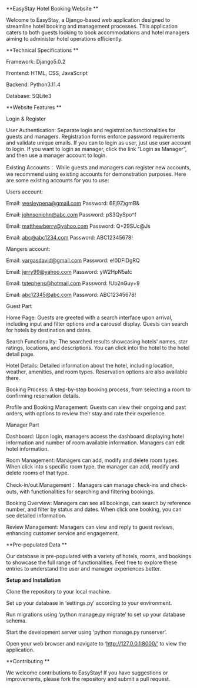**EasyStay Hotel Booking Website **
 
Welcome to EasyStay, a Django-based web application designed to streamline hotel booking and management processes. This application caters to both guests looking to book accommodations and hotel managers aiming to administer hotel operations efficiently. 

  

**Technical Specifications **

Framework: Django5.0.2 

Frontend: HTML, CSS, JavaScript 

Backend: Python3.11.4 

Database: SQLite3 

 
**Website Features **
 
Login & Register 

User Authentication: Separate login and registration functionalities for guests and managers. Registration forms enforce password requirements and validate unique emails. If you can to login as user, just use user account to login. If you want to login as manager, click the link “Login as Manager”, and then use a manager account to login. 

Existing Accounts： While guests and managers can register new accounts, we recommend using existing accounts for demonstration purposes. Here are some existing accounts for you to use: 

Users account:  

Email: wesleypena@gmail.com		 	  Password: 6Ej9Z)gmB& 

Email: johnsonjohn@abc.com	                    Password: pS3QySpo^f 

Email: matthewberry@yahoo.com	 	           Password: Q+29SUc@Js 

Email: abc@abc1234.com	              	           Password: ABC12345678! 

Mangers account: 	 

Email: vargasdavid@gmail.com               		 Password: e!0DFlDgRQ 

Email: jerry99@yahoo.com		                   Password: yW2HpN5a!c 

Email: tstephens@hotmail.com	                   Password: !Ub2nGuy+9 

Email: abc12345@abc.com	    	                   Password: ABC12345678! 

 
Guest Part 

Home Page: Guests are greeted with a search interface upon arrival, including input and filter options and a carousel display. Guests can search for hotels by destination and dates. 

Search Functionality: The searched results showcasing hotels' names, star ratings, locations, and descriptions. You can click intoi the hotel to the hotel detail page. 

Hotel Details: Detailed information about the hotel, including location, weather, amenities, and room types. Reservation options are also available there. 

Booking Process: A step-by-step booking process, from selecting a room to confirming reservation details.  

Profile and Booking Management: Guests can view their ongoing and past orders, with options to review their stay and rate their experience. 

  
Manager Part 

Dashboard: Upon login, managers access the dashboard displaying hotel information and number of room available information. Managers can edit hotel information. 

Room Management: Managers can add, modify and delete room types. When click into s specific room type, the manager can add, modify and delete rooms of that type. 

Check-in/out Management： Managers can manage check-ins and check-outs, with functionalities for searching and filtering bookings. 

Booking Overview: Managers can see all bookings, can search by reference number, and filter by status and dates. When click one booking, you can see detailed information. 

Review Management: Managers can view and reply to guest reviews, enhancing customer service and engagement. 

  

**Pre-populated Data **

Our database is pre-populated with a variety of hotels, rooms, and bookings to showcase the full range of functionalities. Feel free to explore these entries to understand the user and manager experiences better. 

  

**Setup and Installation** 

Clone the repository to your local machine. 

Set up your database in ‘settings.py’ according to your environment. 

Run migrations using ‘python manage.py migrate’ to set up your database schema. 

Start the development server using ‘python manage.py runserver’. 

Open your web browser and navigate to ‘http://127.0.0.1:8000/’ to view the application. 

  

**Contributing **

We welcome contributions to EasyStay! If you have suggestions or improvements, please fork the repository and submit a pull request. 

  

 
